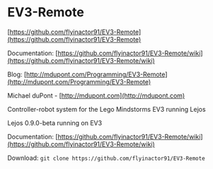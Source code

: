 EV3-Remote
===

[https://github.com/flyinactor91/EV3-Remote](https://github.com/flyinactor91/EV3-Remote)

Documentation: [https://github.com/flyinactor91/EV3-Remote/wiki](https://github.com/flyinactor91/EV3-Remote/wiki)

Blog: [http://mdupont.com/Programming/EV3-Remote](http://mdupont.com/Programming/EV3-Remote)

Michael duPont - [http://mdupont.com](http://mdupont.com)

Controller-robot system for the Lego Mindstorms EV3 running Lejos

Lejos 0.9.0-beta running on EV3

Documentation: [https://github.com/flyinactor91/EV3-Remote/wiki](https://github.com/flyinactor91/EV3-Remote/wiki)

Download: `git clone https://github.com/flyinactor91/EV3-Remote`
